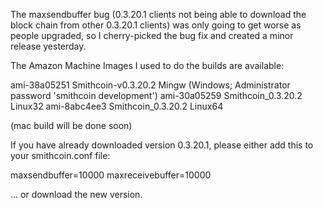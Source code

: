 The maxsendbuffer bug (0.3.20.1 clients not being able to download the block chain from other 0.3.20.1 clients) was only going to get
worse as people upgraded, so I cherry-picked the bug fix and created a minor release yesterday.

The Amazon Machine Images I used to do the builds are available:

  ami-38a05251   Smithcoin-v0.3.20.2 Mingw    (Windows; Administrator password 'smithcoin development')
  ami-30a05259   Smithcoin_0.3.20.2 Linux32
  ami-8abc4ee3   Smithcoin_0.3.20.2 Linux64

(mac build will be done soon)

If you have already downloaded version 0.3.20.1, please either add this to your smithcoin.conf file:

  maxsendbuffer=10000
  maxreceivebuffer=10000

... or download the new version.
